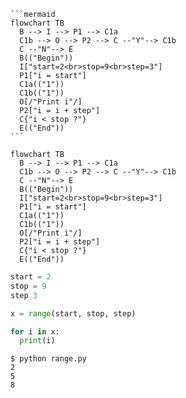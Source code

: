 <pre><code>```mermaid
flowchart TB
  B --> I --> P1 --> C1a
  C1b --> O --> P2 --> C --"Y"--> C1b
  C --"N"--> E
  B(("Begin"))
  I["start=2&lt;br&gt;stop=9&lt;br&gt;step=3"]
  P1["i = start"]
  C1a(("1"))
  C1b(("1"))
  O[/"Print i"/]
  P2["i = i + step"]
  C{"i < stop ?"}
  E(("End"))
```</code></pre>


```mermaid
flowchart TB
  B --> I --> P1 --> C1a
  C1b --> O --> P2 --> C --"Y"--> C1b
  C --"N"--> E
  B(("Begin"))
  I["start=2<br>stop=9<br>step=3"]
  P1["i = start"]
  C1a(("1"))
  C1b(("1"))
  O[/"Print i"/]
  P2["i = i + step"]
  C{"i < stop ?"}
  E(("End"))
```


```python
start = 2
stop = 9
step 3

x = range(start, stop, step)

for i in x:
  print(i)

```


```shell
$ python range.py
2
5
8
```
